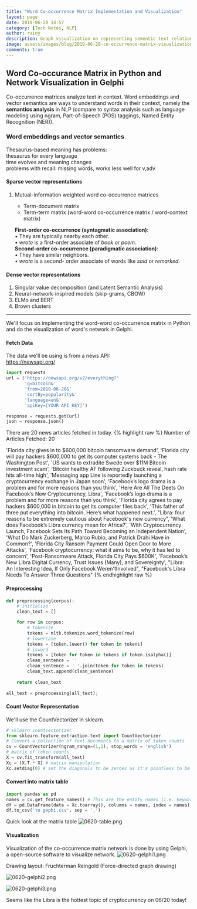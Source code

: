 ```yaml
---
title: "Word Co-occurrence Matrix Implementation and Visualization"
layout: page
date: 2019-06-20 14:57
category: [Tech Notes, NLP]
author: rainy
description: Graph visualization on representing sementic text relationships
image: assets/images/blog/2019-06-20-co-occurrence-matrix-visualization/0620-gelphi2.png
comments: true
---
```


## Word Co-occurance Matrix in Python and Network Visualization in Gelphi

Co-occurrence matrices analyze text in context. Word embeddings and vector semantics 
are ways to understand words in their context, namely the **semantics analysis** in NLP 
(compare to syntax analysis such as language modeling using ngram, Part-of-Speech (POS) taggings, Named Entity Recognition (NER)).

### Word embeddings and vector semantics

Thesaurus-based meaning has problems:  
thesaurus for every language  
time evolves and meaning changes  
problems with recall: missing words, works less well for v,adv  

#### Sparse vector representations

1. Mutual-information weighted word co-occurrence matrices

   - Term-document matrix
   - Term-term matrix (word-word co-occurrence matrix / word-context matrix)

   **First-order co-occurrence (syntagmatic association)**:  
       • They are typically nearby each other.  
       • *wrote* is a first-order associate of *book* or *poem*.  
   **Second-order co-occurrence (paradigmatic association)**:  
       • They have similar neighbors.  
       • *wrote* is a second- order associate of words like *said* or *remarked*.  

#### Dense vector representations

1. Singular value decomposition (and Latent Semantic Analysis)
2. Neural-network-inspired models (skip-grams, CBOW)
3. ELMo and BERT
4. Brown clusters

---

We'll focus on implementing the word-word co-occurrence matrix in Python and do the visualization of word's network in Gelphi. 

#### Fetch Data

The data we'll be using is from a news API:  
https://newsapi.org/  

```python
import requests
url = ('https://newsapi.org/v2/everything?'
       'q=bitcoin&'
       'from=2019-06-20&'
       'sortBy=popularity&'
       'language=en&'
       'apiKey=[YOUR API KEY]')

response = requests.get(url)
json = response.json()
```

There are 20 news articles fetched in today.
{% highlight raw %}
Number of Articles Fetched:  20

'Florida city gives in to $600,000 bitcoin ransomware demand',
 'Florida city will pay hackers $600,000 to get its computer systems back - The Washington Post',
 'US wants to extradite Swede over $11M Bitcoin investment scam',
 'Bitcoin healthy AF following Zuckbuck reveal, hash rate hits all-time high',
 'Messaging app Line is reportedly launching a cryptocurrency exchange in Japan soon',
 'Facebook’s logo drama is a problem and for more reasons than you think',
 'Here Are All The Deets On Facebook’s New Cryptocurrency, Libra',
 'Facebook’s logo drama is a problem and for more reasons than you think',
 'Florida city agrees to pay hackers $600,000 in bitcoin to get its computer files back',
 'This father of three put everything into bitcoin. Here’s what happened next.',
 "Libra: four reasons to be extremely cautious about Facebook's new currency",
 'What does Facebook’s Libra currency mean for Africa?',
 'With Cryptocurrency Launch, Facebook Sets Its Path Toward Becoming an Independent Nation',
 'What Do Mark Zuckerberg, Marco Rubio, and Patrick Drahi Have in Common?',
 'Florida City Ransom Payment Could Open Door to More Attacks',
 'Facebook cryptocurrency: what it aims to be, why it has led to concern',
 'Post-Ransomware Attack, Florida City Pays $600K',
 'Facebook’s New Libra Digital Currency, Trust Issues (Many), and Sovereignty',
 "Libra: An Interesting Idea, If Only Facebook Weren'tInvolved",
 "Facebook's Libra Needs To Answer Three Questions"
{% endhighlight raw %}

#### Preprocessing

```python
def preprocessing(corpus):
    # initialize
    clean_text = []

    for row in corpus:
        # tokenize
        tokens = nltk.tokenize.word_tokenize(row)
        # lowercase
        tokens = [token.lower() for token in tokens]
        # isword
        tokens = [token for token in tokens if token.isalpha()]
        clean_sentence = ''
        clean_sentence = ' '.join(token for token in tokens)
        clean_text.append(clean_sentence)
        
    return clean_text
    
all_text = preprocessing(all_text);
```

#### Count Vector Representation

We'll use the CountVectorizer in sklearn.

```python
# sklearn countvectorizer
from sklearn.feature_extraction.text import CountVectorizer
# Convert a collection of text documents to a matrix of token counts
cv = CountVectorizer(ngram_range=(1,1), stop_words = 'english')
# matrix of token counts
X = cv.fit_transform(all_text)
Xc = (X.T * X) # matrix manipulation
Xc.setdiag(0) # set the diagonals to be zeroes as it's pointless to be 1
```

#### Convert into matrix table

```python
import pandas as pd
names = cv.get_feature_names() # This are the entity names (i.e. keywords)
df = pd.DataFrame(data = Xc.toarray(), columns = names, index = names)
df.to_csv('to gephi.csv', sep = ',')
```

Quick look at the matrix table
![0620-table.png](/assets/images/blog/2019-06-20-co-occurrence-matrix-visualization/0620-table.png)


#### Visualization

Visualization of the co-occurrence matrix network is done by using Gelphi, a open-source software to visualize network. 
![0620-gelphi1.png](/assets/images/blog/2019-06-20-co-occurrence-matrix-visualization/0620-gelphi1.png)  

Drawing layout: Fruchterman Reingold (Force-directed graph drawing)  

![0620-gelphi2.png](/assets/images/blog/2019-06-20-co-occurrence-matrix-visualization/0620-gelphi2.png)   

![0620-gelphi3.png](/assets/images/blog/2019-06-20-co-occurrence-matrix-visualization/0620-gelphi3.png)   


Seems like the Libra is the hottest topic of cryptocurrency on 06/20 today!


